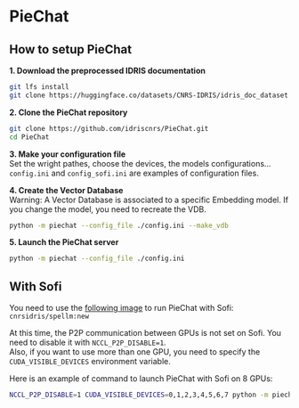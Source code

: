 # PieChat

## How to setup PieChat

**1. Download the preprocessed IDRIS documentation**
```bash
git lfs install
git clone https://huggingface.co/datasets/CNRS-IDRIS/idris_doc_dataset
```

**2. Clone the PieChat repository**
```bash
git clone https://github.com/idriscnrs/PieChat.git
cd PieChat
```

**3. Make your configuration file <br>**
Set the wright pathes, choose the devices, the models configurations...
`config.ini` and `config_sofi.ini` are examples of configuration files.


**4. Create the Vector Database <br>**
Warning: A Vector Database is associated to a specific Embedding model. If you change the model, you need to recreate the VDB.
```bash
python -m piechat --config_file ./config.ini --make_vdb
```

**5. Launch the PieChat server**
```bash
python -m piechat --config_file ./config.ini
```


## With Sofi
You need to use the [following image](https://hub.docker.com/layers/cnrsidris/spellm/new/images/sha256-6930be29304dfb64518527ef6dc429781d1395685f13ce22b0d8c9781a5ea715?context=repo) to run PieChat with Sofi: `cnrsidris/spellm:new` <br>

At this time, the P2P communication between GPUs is not set on Sofi. You need to disable it with `NCCL_P2P_DISABLE=1`. <br>
Also, if you want to use more than one GPU, you need to specify the `CUDA_VISIBLE_DEVICES` environment variable. <br>

Here is an example of command to launch PieChat with Sofi on 8 GPUs:
```bash
NCCL_P2P_DISABLE=1 CUDA_VISIBLE_DEVICES=0,1,2,3,4,5,6,7 python -m piechat --config_file ./config_sofi.ini
```

